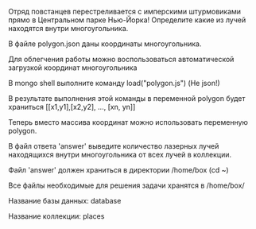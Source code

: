 Отряд повстанцев перестреливается с имперскими штурмовиками прямо в Центральном парке Нью-Йорка!
Определите какие из лучей находятся внутри многоугольника.

В файле polygon.json даны координаты многоугольника.

Для облегчения работы можно воспользоваться автоматической загрузкой координат многоугольника

В mongo shell выполните команду load("polygon.js") (Не json!)

В результате выполнения этой команды в переменной polygon будет храниться [[x1,y1],[x2,y2], ..., [xn, yn]]

Теперь вместо массива координат можно использовать переменную polygon.

В файл ответа 'answer' выведите количество лазерных лучей находящихся внутри многоугольника от всех лучей в коллекции.

Файл 'answer' должен храниться в директории /home/box (cd ~)

Все файлы необходимые для решения задачи хранятся в /home/box/

Название базы данных: database

Название коллекции: places
